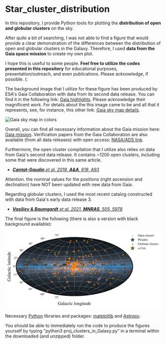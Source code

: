 # Star_cluster_distribution
In this repository, I provide Python tools for plotting the **distribution of open and globular clusters** on the sky.

After quite a bit of searching, I was not able to find a figure that would provide a clear demonstration of the differences between the distribution of open and globular clusters in the Galaxy. Therefore, I used **data from the Gaia space mission** to create my own plot. 

I hope this is useful to some people. **Feel free to utilize the codes presented in this repository** for educational purposes, presentation/outreach, and even publications. Please acknowledge, if possible. (:
 
The background image that I utilize for these figure has been produced by ESA's Gaia Collaboration with data from its second data release. You can find it in the following link: [Gaia highlights](https://www.cosmos.esa.int/web/gaia/highlights-of-gaia-dr2). Please acknowledge their magnificent work. For details about the this image came to be and all that it represents, see, for instance, this other link: [Gaia sky map details](https://sci.esa.int/web/gaia/-/60169-gaia-s-sky-in-colour).

![Gaia sky map in colors](https://www.cosmos.esa.int/documents/29201/1666086/GDR2_fluxRGB_hammer_624x312.png/289bee74-9b94-3711-1538-487ff9513e61?t=1524433274000)

Overall, you can find all necessary information about the Gaia mission here: [Gaia mission](https://www.cosmos.esa.int/web/gaia). Verification papers from the Gaia Collaboration are also available (from all data releases) with open access: [NASA/ADS link](https://ui.adsabs.harvard.edu/search/filter_author_facet_hier_fq_author=AND&filter_author_facet_hier_fq_author=author_facet_hier:%220/Gaia%20Collaboration%22&fq=%7B!type=aqp%20v=$fq_author%7D&fq_author=(author_facet_hier:%220/Gaia%20Collaboration%22)&q=author:%22%5EGaia%20Collaboration%22&sort=date%20desc,%20bibcode%20desc&p_=0).

Furthermore, the open cluster compilation that I utilize also relies on data from Gaia's second data release. It contains ~1200 open clusters, including some that were discovered in this same article.

* [***Cantat-Gaudin** et al. 2018, **A&A**, 618, A93*](https://www.aanda.org/articles/aa/full_html/2018/10/aa33476-18/aa33476-18.html)

Attention. the nominal values for the positions (right ascension and declination) have NOT been updated with new data from Gaia.

Regarding globular clusters, I used the most recent catalog constructed with data from Gaia's early data release 3.

* [***Vasiliev & Baumgardt** et al. 2021, **MNRAS**, 505, 5978*](https://doi.org/10.1093/mnras/stab1475)

The final figure is the following (there is also a version with black background available):

![clusters_map](https://raw.githubusercontent.com/guilhermelimberg/Star_cluster_distribution/main/clusters_proj_sky_WHITE.png)

Necessary [Python](https://www.python.org) libraries and packages: [matplotlib](https://matplotlib.org) and [Astropy](https://www.astropy.org).

You should be able to immediately run the code to produce the figures yourself by typing "python3 proj_clusters_in_Galaxy.py" in a terminal within the downloaded (and unzipped) folder.
